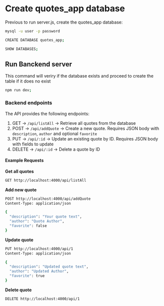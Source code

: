 # Create quotes_app database
Previous to run server.js, create the quotes_app database:
```bash
mysql -u user -p password
```
```bash
CREATE DATABASE quotes_app;
```
```bash
SHOW DATABASES;
```
## Run Banckend server
This command will veriry if the database exists and proceed to create the table if it does no exist
```bash
npm run dev;
```

### Backend endpoints

The API provides the following endpoints:

1. GET ->  `/api/listAll` -> Retrieve all quotes from the database
2. POST -> `/api/addQuote` -> Create a new quote. Requires JSON body with `description`, `author` and optional `favorite`
3. PUT -> `/api/:id` -> Update an existing quote by ID. Requires JSON body with fields to update
4. DELETE -> `/api/:id` -> Delete a quote by ID

#### Example Requests

**Get all quotes**
```bash
GET http://localhost:4000/api/listAll
```

**Add new quote**
```bash
POST http://localhost:4000/api/addQuote
Content-Type: application/json

{
  "description": "Your quote text",
  "author": "Quote Author",
  "favorite": false
}
```

**Update quote**
```bash
PUT http://localhost:4000/api/1
Content-Type: application/json

{
  "description": "Updated quote text",
  "author": "Updated Author",
  "favorite": true
}
```

**Delete quote**
```bash
DELETE http://localhost:4000/api/1
```
